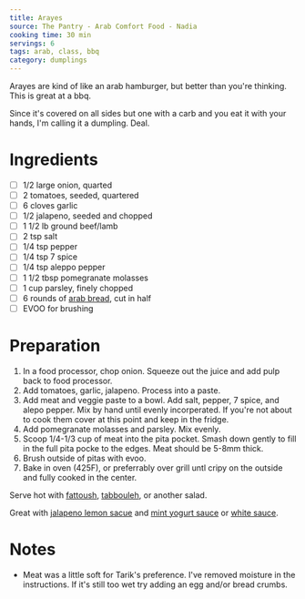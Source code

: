 ```yaml
---
title: Arayes
source: The Pantry - Arab Comfort Food - Nadia
cooking time: 30 min
servings: 6
tags: arab, class, bbq
category: dumplings
---
```


Arayes are kind of like an arab hamburger, but better than you're thinking. This is great at a bbq. 

Since it's covered on all sides but one with a carb and you eat it with your hands, I'm calling it a dumpling. Deal.

Ingredients
===========

* [ ] 1/2 large onion, quarted
* [ ] 2 tomatoes, seeded, quartered
* [ ] 6 cloves garlic
* [ ] 1/2 jalapeno, seeded and chopped
* [ ] 1 1/2 lb ground beef/lamb
* [ ] 2 tsp salt
* [ ] 1/4 tsp pepper
* [ ] 1/4 tsp 7 spice
* [ ] 1/4 tsp aleppo pepper
* [ ] 1 1/2 tbsp pomegranate molasses
* [ ] 1 cup parsley, finely chopped
* [ ] 6 rounds of [arab bread](../breads/arab_pita_bread.md), cut in half
* [ ] EVOO for brushing

Preparation
===========
1. In a food processor, chop onion. Squeeze out the juice and add pulp back to food processor.
2. Add tomatoes, garlic, jalapeno. Process into a paste.
3. Add meat and veggie paste to a bowl. Add salt, pepper, 7 spice, and alepo pepper. Mix by hand until evenly incorperated. If you're not about to cook them cover at this point and keep in the fridge. 
4. Add pomegranate molasses and parsley. Mix evenly.
5. Scoop 1/4-1/3 cup of meat into the pita pocket. Smash down gently to fill in the full pita pocke to the edges. Meat should be 5-8mm thick.
6. Brush outside of pitas with evoo.
7. Bake in oven (425F), or preferrably over grill untl cripy on the outside and fully cooked in the center.

Serve hot with [fattoush](../salads/fattoush.md), [tabbouleh](../salads/tabbouleh.md), or another salad. 

Great with [jalapeno lemon sacue](../sauces/jalapeno_lemon_sauce.md) and [mint yogurt sauce](../sauces/mint_yogurt_sauce.md) or [white sauce](../sauces/halal_cart_white_sauce.md).

Notes
=====

* Meat was a little soft for Tarik's preference. I've removed moisture in the instructions. If it's still too wet try adding an egg and/or bread crumbs. 
